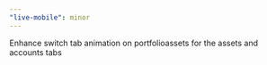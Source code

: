 ```yaml
---
"live-mobile": minor
---
```


Enhance switch tab animation on portfolioassets for the assets and accounts tabs
